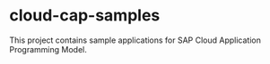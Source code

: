 # cloud-cap-samples
This project contains sample applications for SAP Cloud Application Programming Model.
